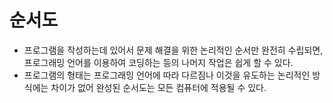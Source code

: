 # 순서도

+ 프로그램을 작성하는데 있어서 문제 해결을 위한 논리적인 순서만 완전히 수립되면, 프로그래밍 언어를 이용하여 코딩하는 등의 나머지 작업은 쉽게 할 수 있다.
+ 프로그램의 형태는 프로그래밍 언어에 따라 다르짐나 이것을 유도하는 논리적인 방식에는 차이가 없어 완성된 순서도는 모든 컴퓨터에 적용될 수 있다. 